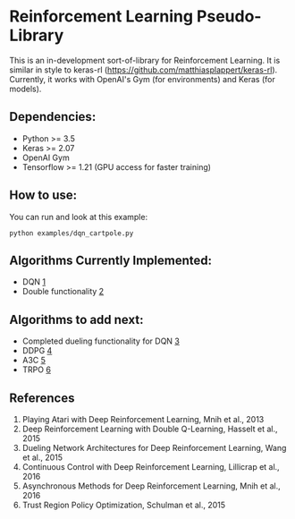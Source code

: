 # Reinforcement Learning Pseudo-Library

This is an in-development sort-of-library for Reinforcement Learning. It is similar in style to keras-rl (https://github.com/matthiasplappert/keras-rl). Currently, it works with OpenAI's Gym (for environments) and Keras (for models).

## Dependencies:
- Python >= 3.5
- Keras >= 2.07
- OpenAI Gym
- Tensorflow >= 1.21 (GPU access for faster training)

## How to use:
You can run and look at this example:
```
python examples/dqn_cartpole.py
```

## Algorithms Currently Implemented:
- DQN [1](https://www.cs.toronto.edu/~vmnih/docs/dqn.pdf)
- Double functionality [2](https://arxiv.org/abs/1509.06461)

## Algorithms to add next:
- Completed dueling functionality for DQN [3](https://arxiv.org/abs/1511.06581)
- DDPG [4](https://arxiv.org/pdf/1509.02971) 
- A3C [5](https://arxiv.org/abs/1602.01783) 
- TRPO [6](https://arxiv.org/abs/1502.05477) 

## References
1. Playing Atari with Deep Reinforcement Learning, Mnih et al., 2013
2. Deep Reinforcement Learning with Double Q-Learning, Hasselt et al., 2015
3. Dueling Network Architectures for Deep Reinforcement Learning, Wang et al., 2015
4. Continuous Control with Deep Reinforcement Learning, Lillicrap et al., 2016
5. Asynchronous Methods for Deep Reinforcement Learning, Mnih et al., 2016
6. Trust Region Policy Optimization, Schulman et al., 2015
